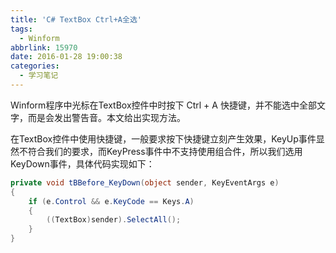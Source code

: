 ```yaml
---
title: 'C# TextBox Ctrl+A全选'
tags:
  - Winform
abbrlink: 15970
date: 2016-01-28 19:00:38
categories:
  - 学习笔记
---
```

Winform程序中光标在TextBox控件中时按下 Ctrl + A 快捷键，并不能选中全部文字，而是会发出警告音。本文给出实现方法。
<!-- more -->
在TextBox控件中使用快捷键，一般要求按下快捷键立刻产生效果，KeyUp事件显然不符合我们的要求，而KeyPress事件中不支持使用组合件，所以我们选用KeyDown事件，具体代码实现如下：
```csharp
private void tBBefore_KeyDown(object sender, KeyEventArgs e)
{
    if (e.Control && e.KeyCode == Keys.A)
    {
        ((TextBox)sender).SelectAll();
    }
}
```